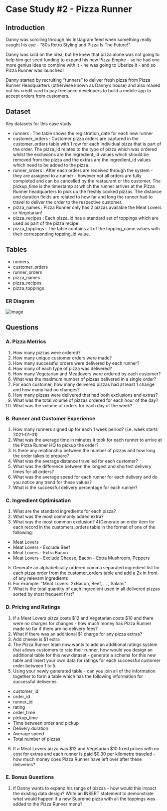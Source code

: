 # Case Study #2 - Pizza Runner

## Introduction
Danny was scrolling through his Instagram feed when something really caught his eye - “80s Retro Styling and Pizza Is The Future!”

Danny was sold on the idea, but he knew that pizza alone was not going to help him get seed funding to expand his new Pizza Empire - so he had one more genius idea to combine with it - he was going to Uberize it - and so Pizza Runner was launched!

Danny started by recruiting “runners” to deliver fresh pizza from Pizza Runner Headquarters (otherwise known as Danny’s house) and also maxed out his credit card to pay freelance developers to build a mobile app to accept orders from customers.

## Dataset
Key datasets for this case study

- runners : The table shows the registration_date for each new runner
- customer_orders : Customer pizza orders are captured in the customer_orders table with 1 row for each individual pizza that is part of the order. The pizza_id relates to the type of pizza which was ordered whilst the exclusions are the ingredient_id values which should be removed from the pizza and the extras are the ingredient_id values which need to be added to the pizza.
- runner_orders : After each orders are received through the system - they are assigned to a runner - however not all orders are fully completed and can be cancelled by the restaurant or the customer. The pickup_time is the timestamp at which the runner arrives at the Pizza Runner headquarters to pick up the freshly cooked pizzas. The distance and duration fields are related to how far and long the runner had to travel to deliver the order to the respective customer.
- pizza_names : Pizza Runner only has 2 pizzas available the Meat Lovers or Vegetarian!
- pizza_recipes : Each pizza_id has a standard set of toppings which are used as part of the pizza recipe.
- pizza_toppings : The table contains all of the topping_name values with their corresponding topping_id value.

## Tables
- runners
- customer_orders
- runner_orders
- pizza_names
- pizza_recipes
- pizza_toppings

### ER Diagram
![image](https://github.com/SharvananB0510/8_week_sql_challenge_case-2/assets/69303949/95ed49ad-809c-42bd-9ada-f44bcfeabc08)


## Questions
### A. Pizza Metrics
1) How many pizzas were ordered?
2) How many unique customer orders were made?
3) How many successful orders were delivered by each runner?
4) How many of each type of pizza was delivered?
5) How many Vegetarian and Meatlovers were ordered by each customer?
6) What was the maximum number of pizzas delivered in a single order?
7) For each customer, how many delivered pizzas had at least 1 change and how many had no changes?
8) How many pizzas were delivered that had both exclusions and extras?
9) What was the total volume of pizzas ordered for each hour of the day?
10) What was the volume of orders for each day of the week?

### B. Runner and Customer Experience
1) How many runners signed up for each 1 week period? (i.e. week starts 2021-01-01)
2) What was the average time in minutes it took for each runner to arrive at the Pizza Runner HQ to pickup the order?
3) Is there any relationship between the number of pizzas and how long the order takes to prepare?
4) What was the average distance travelled for each customer?
5) What was the difference between the longest and shortest delivery times for all orders?
6) What was the average speed for each runner for each delivery and do you notice any trend for these values?
7) What is the successful delivery percentage for each runner?

### C. Ingredient Optimisation
1) What are the standard ingredients for each pizza?
2) What was the most commonly added extra?
3) What was the most common exclusion?
4)Generate an order item for each record in the customers_orders table in the format of one of the following:
- Meat Lovers
- Meat Lovers - Exclude Beef
- Meat Lovers - Extra Bacon
- Meat Lovers - Exclude Cheese, Bacon - Extra Mushroom, Peppers
5) Generate an alphabetically ordered comma separated ingredient list for each pizza order from the customer_orders table and add a 2x in front of any relevant ingredients
6) For example: "Meat Lovers: 2xBacon, Beef, ... , Salami"
7) What is the total quantity of each ingredient used in all delivered pizzas sorted by most frequent first?

### D. Pricing and Ratings
1) If a Meat Lovers pizza costs $12 and Vegetarian costs $10 and there were no charges for changes - how much money has Pizza Runner made so far if there are no delivery fees?
2) What if there was an additional $1 charge for any pizza extras?
3) Add cheese is $1 extra
4) The Pizza Runner team now wants to add an additional ratings system that allows customers to rate their runner, how would you design an additional table for this new dataset - generate a schema for this new table and insert your own data for ratings for each successful customer order between 1 to 5.
5) Using your newly generated table - can you join all of the information together to form a table which has the following information for successful deliveries:

- customer_id
- order_id
- runner_id
- rating
- order_time
- pickup_time
- Time between order and pickup
- Delivery duration
- Average speed
- Total number of pizzas
6) If a Meat Lovers pizza was $12 and Vegetarian $10 fixed prices with no cost for extras and each runner is paid $0.30 per kilometre traveled - how much money does Pizza Runner have left over after these deliveries?

### E. Bonus Questions
1) If Danny wants to expand his range of pizzas - how would this impact the existing data design? Write an INSERT statement to demonstrate what would happen if a new Supreme pizza with all the toppings was added to the Pizza Runner menu?
